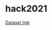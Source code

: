 # hack2021

<a href="https://www.kaggle.com/jirayia/healthcare-fraud-detection-ml?rvi=1">Dataset link</a>
